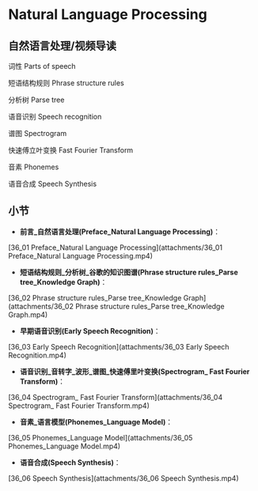 Natural Language Processing
========================
## 自然语言处理/视频导读

词性 Parts of speech

短语结构规则 Phrase structure rules

分析树 Parse tree

语音识别 Speech recognition

谱图 Spectrogram

快速傅立叶变换 Fast Fourier Transform

音素 Phonemes

语音合成 Speech Synthesis

## 小节

* **前言_自然语言处理(Preface_Natural Language Processing)**：

[36_01 Preface_Natural Language Processing](attachments/36_01 Preface_Natural Language Processing.mp4)

* **短语结构规则_分析树_谷歌的知识图谱(Phrase structure rules_Parse tree_Knowledge Graph)**：

[36_02 Phrase structure rules_Parse tree_Knowledge Graph](attachments/36_02 Phrase structure rules_Parse tree_Knowledge Graph.mp4)

* **早期语音识别(Early Speech Recognition)**：

[36_03 Early Speech Recognition](attachments/36_03 Early Speech Recognition.mp4)

* **语音识别_音转字_波形_谱图_快速傅里叶变换(Spectrogram_ Fast Fourier Transform)**：

[36_04 Spectrogram_ Fast Fourier Transform](attachments/36_04 Spectrogram_ Fast Fourier Transform.mp4)

* **音素_语言模型(Phonemes_Language Model)**：

[36_05 Phonemes_Language Model](attachments/36_05 Phonemes_Language Model.mp4)

* **语音合成(Speech Synthesis)**：

[36_06 Speech Synthesis](attachments/36_06 Speech Synthesis.mp4)

